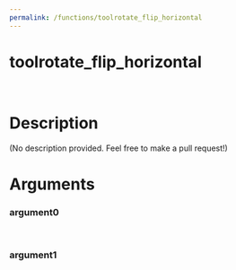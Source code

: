 ```yaml
---
permalink: /functions/toolrotate_flip_horizontal
---
```

# toolrotate_flip_horizontal  
&nbsp;  
# Description  
(No description provided. Feel free to make a pull request!) 
&nbsp;  
# Arguments
### argument0

&nbsp;    
### argument1

&nbsp;    


